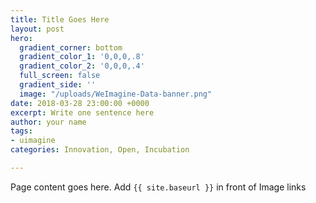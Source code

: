 ```yaml
---
title: Title Goes Here
layout: post
hero:
  gradient_corner: bottom
  gradient_color_1: '0,0,0,.8'
  gradient_color_2: '0,0,0,.4'
  full_screen: false
  gradient_side: ''
  image: "/uploads/WeImagine-Data-banner.png"
date: 2018-03-28 23:00:00 +0000
excerpt: Write one sentence here
author: your name
tags:
- uimagine
categories: Innovation, Open, Incubation

---
```


Page content goes here. Add ```{{ site.baseurl }}``` in front of Image links
